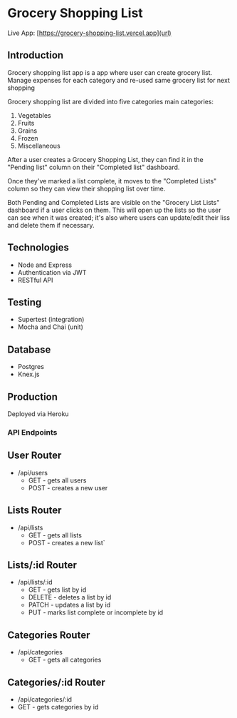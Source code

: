 # Grocery Shopping List

Live App: [https://grocery-shopping-list.vercel.app](url)

## Introduction

Grocery shopping list app is a app where user can create grocery  list. Manage expenses for each category and re-used same grocery list for next shopping

Grocery shopping list are divided into five categories main categories:

1. Vegetables
2. Fruits
3. Grains
4. Frozen
5. Miscellaneous  

After a user creates a Grocery Shopping List, they can find it in the "Pending list" column on their "Completed list" dashboard.

Once they've marked a list complete, it moves to the "Completed Lists" column so they can view their shopping list over time.

Both Pending and Completed Lists are visible on the "Grocery List Lists" dashboard if a user clicks on them. This will open up the lists so the user can see when it was created; it's also where users can update/edit their liss and delete them if necessary.

## Technologies

- Node and Express
- Authentication via JWT
- RESTful API

## Testing

- Supertest (integration)
- Mocha and Chai (unit)

## Database
- Postgres
- Knex.js

## Production

Deployed via Heroku

### API Endpoints
## User Router

- /api/users
  - GET - gets all users
  - POST - creates a new user

## Lists Router
- /api/lists
  - GET - gets all lists
  - POST - creates a new list`

## Lists/:id Router
- /api/lists/:id 
  - GET - gets list by id 
  - DELETE - deletes a list by id 
  - PATCH - updates a list by id 
  - PUT - marks list complete or incomplete by id 

## Categories Router
- /api/categories 
  - GET - gets all categories 

## Categories/:id Router
- /api/categories/:id
 - GET - gets categories by id 



